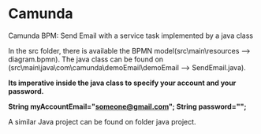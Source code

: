 # Camunda
Camunda BPM: Send Email with a service task implemented by a java class



In the src folder, there is available the BPMN model(src\main\resources --> diagram.bpmn).
The java class can be found on (src\main\java\com\camunda\demoEmail\demoEmail --> SendEmail.java).

<b>Its imperative inside the java class to specify your account and your password.</b>

<b>String myAccountEmail="someone@gmail.com";
			String password="";</b>


A similar Java project can be found on folder java project. 


